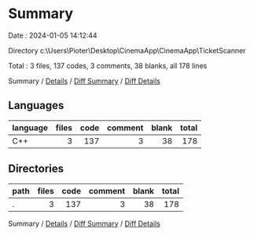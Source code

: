 # Summary

Date : 2024-01-05 14:12:44

Directory c:\\Users\\Pioter\\Desktop\\CinemaApp\\CinemaApp\\TicketScanner

Total : 3 files,  137 codes, 3 comments, 38 blanks, all 178 lines

Summary / [Details](details.md) / [Diff Summary](diff.md) / [Diff Details](diff-details.md)

## Languages
| language | files | code | comment | blank | total |
| :--- | ---: | ---: | ---: | ---: | ---: |
| C++ | 3 | 137 | 3 | 38 | 178 |

## Directories
| path | files | code | comment | blank | total |
| :--- | ---: | ---: | ---: | ---: | ---: |
| . | 3 | 137 | 3 | 38 | 178 |

Summary / [Details](details.md) / [Diff Summary](diff.md) / [Diff Details](diff-details.md)